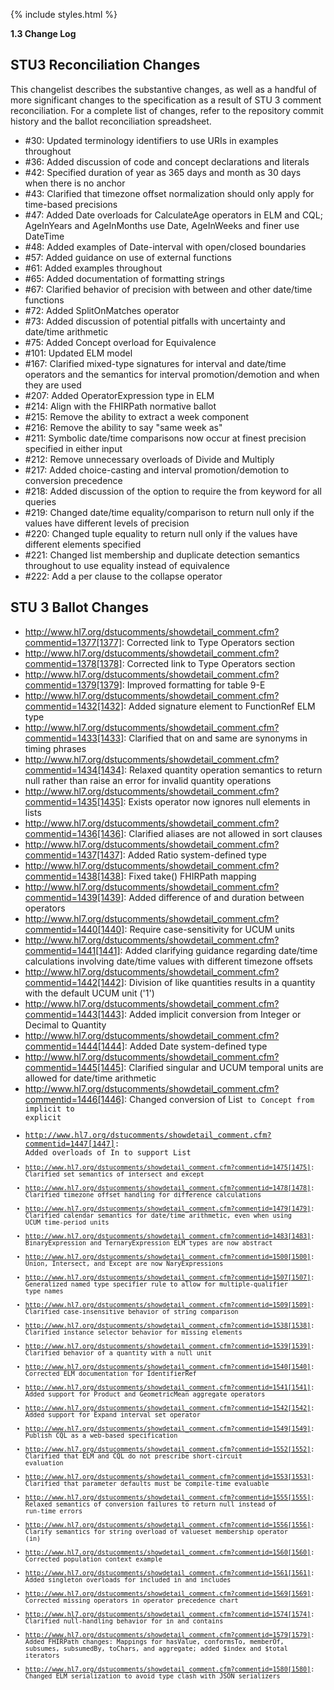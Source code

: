{% include styles.html %}

**1.3 Change Log**

## STU3 Reconciliation Changes

This changelist describes the substantive changes, as well as a handful of more significant changes to the specification as a result of STU 3 comment reconciliation. For a complete list of changes, refer to the repository commit history and the ballot reconciliation spreadsheet.

* #30: Updated terminology identifiers to use URIs in examples throughout
* #36: Added discussion of code and concept declarations and literals
* #42: Specified duration of year as 365 days and month as 30 days when there is no anchor
* #43: Clarified that timezone offset normalization should only apply for time-based precisions
* #47: Added Date overloads for CalculateAge operators in ELM and CQL; AgeInYears and AgeInMonths use Date, AgeInWeeks and finer use DateTime
* #48: Added examples of Date-interval with open/closed boundaries
* #57: Added guidance on use of external functions
* #61: Added examples throughout
* #65: Added documentation of formatting strings
* #67: Clarified behavior of precision with between and other date/time functions
* #72: Added SplitOnMatches operator
* #73: Added discussion of potential pitfalls with uncertainty and date/time arithmetic
* #75: Added Concept overload for Equivalence
* #101: Updated ELM model
* #167: Clarified mixed-type signatures for interval and date/time operators and the semantics for interval promotion/demotion and when they are used
* #207: Added OperatorExpression type in ELM
* #214: Align with the FHIRPath normative ballot
* #215: Remove the ability to extract a week component
* #216: Remove the ability to say "same week as"
* #211: Symbolic date/time comparisons now occur at finest precision specified in either input
* #212: Remove unnecessary overloads of Divide and Multiply
* #217: Added choice-casting and interval promotion/demotion to conversion precedence
* #218: Added discussion of the option to require the from keyword for all queries
* #219: Changed date/time equality/comparison to return null only if the values have different levels of precision
* #220: Changed tuple equality to return null only if the values have different elements specified
* #221: Changed list membership and duplicate detection semantics throughout to use equality instead of equivalence
* #222: Add a per clause to the collapse operator

## STU 3 Ballot Changes

* http://www.hl7.org/dstucomments/showdetail_comment.cfm?commentid=1377[1377]: Corrected link to Type Operators section
* http://www.hl7.org/dstucomments/showdetail_comment.cfm?commentid=1378[1378]: Corrected link to Type Operators section
* http://www.hl7.org/dstucomments/showdetail_comment.cfm?commentid=1379[1379]: Improved formatting for table 9-E
* http://www.hl7.org/dstucomments/showdetail_comment.cfm?commentid=1432[1432]: Added signature element to FunctionRef ELM type
* http://www.hl7.org/dstucomments/showdetail_comment.cfm?commentid=1433[1433]: Clarified that on and same are synonyms in timing phrases
* http://www.hl7.org/dstucomments/showdetail_comment.cfm?commentid=1434[1434]: Relaxed quantity operation semantics to return null rather than raise an error for invalid quantity operations
* http://www.hl7.org/dstucomments/showdetail_comment.cfm?commentid=1435[1435]: Exists operator now ignores null elements in lists
* http://www.hl7.org/dstucomments/showdetail_comment.cfm?commentid=1436[1436]: Clarified aliases are not allowed in sort clauses
* http://www.hl7.org/dstucomments/showdetail_comment.cfm?commentid=1437[1437]: Added Ratio system-defined type
* http://www.hl7.org/dstucomments/showdetail_comment.cfm?commentid=1438[1438]: Fixed take() FHIRPath mapping
* http://www.hl7.org/dstucomments/showdetail_comment.cfm?commentid=1439[1439]: Added difference of and duration between operators
* http://www.hl7.org/dstucomments/showdetail_comment.cfm?commentid=1440[1440]: Require case-sensitivity for UCUM units
* http://www.hl7.org/dstucomments/showdetail_comment.cfm?commentid=1441[1441]: Added clarifying guidance regarding date/time calculations involving date/time values with different timezone offsets
* http://www.hl7.org/dstucomments/showdetail_comment.cfm?commentid=1442[1442]: Division of like quantities results in a quantity with the default UCUM unit ('1')
* http://www.hl7.org/dstucomments/showdetail_comment.cfm?commentid=1443[1443]: Added implicit conversion from Integer or Decimal to Quantity
* http://www.hl7.org/dstucomments/showdetail_comment.cfm?commentid=1444[1444]: Added Date system-defined type
* http://www.hl7.org/dstucomments/showdetail_comment.cfm?commentid=1445[1445]: Clarified singular and UCUM temporal units are allowed for date/time arithmetic
* http://www.hl7.org/dstucomments/showdetail_comment.cfm?commentid=1446[1446]: Changed conversion of List<Code> to Concept from implicit to explicit
* http://www.hl7.org/dstucomments/showdetail_comment.cfm?commentid=1447[1447]: Added overloads of In to support List<Code>
* http://www.hl7.org/dstucomments/showdetail_comment.cfm?commentid=1475[1475]: Clarified set semantics of intersect and except
* http://www.hl7.org/dstucomments/showdetail_comment.cfm?commentid=1478[1478]: Clarified timezone offset handling for difference calculations
* http://www.hl7.org/dstucomments/showdetail_comment.cfm?commentid=1479[1479]: Clarified calendar semantics for date/time arithmetic, even when using UCUM time-period units
* http://www.hl7.org/dstucomments/showdetail_comment.cfm?commentid=1483[1483]: BinaryExpression and TernaryExpression ELM types are now abstract
* http://www.hl7.org/dstucomments/showdetail_comment.cfm?commentid=1500[1500]: Union, Intersect, and Except are now NaryExpressions
* http://www.hl7.org/dstucomments/showdetail_comment.cfm?commentid=1507[1507]: Generalized named type specifier rule to allow for multiple-qualifier type names
* http://www.hl7.org/dstucomments/showdetail_comment.cfm?commentid=1509[1509]: Clarified case-insensitive behavior of string comparison
* http://www.hl7.org/dstucomments/showdetail_comment.cfm?commentid=1538[1538]: Clarified instance selector behavior for missing elements
* http://www.hl7.org/dstucomments/showdetail_comment.cfm?commentid=1539[1539]: Clarified behavior of a quantity with a null unit
* http://www.hl7.org/dstucomments/showdetail_comment.cfm?commentid=1540[1540]: Corrected ELM documentation for IdentifierRef
* http://www.hl7.org/dstucomments/showdetail_comment.cfm?commentid=1541[1541]: Added support for Product and GeometricMean aggregate operators
* http://www.hl7.org/dstucomments/showdetail_comment.cfm?commentid=1542[1542]: Added support for Expand interval set operator
* http://www.hl7.org/dstucomments/showdetail_comment.cfm?commentid=1549[1549]: Publish CQL as a web-based specification
* http://www.hl7.org/dstucomments/showdetail_comment.cfm?commentid=1552[1552]: Clarified that ELM and CQL do not prescribe short-circuit evaluation
* http://www.hl7.org/dstucomments/showdetail_comment.cfm?commentid=1553[1553]: Clarified that parameter defaults must be compile-time evaluable
* http://www.hl7.org/dstucomments/showdetail_comment.cfm?commentid=1555[1555]: Relaxed semantics of conversion failures to return null instead of run-time errors
* http://www.hl7.org/dstucomments/showdetail_comment.cfm?commentid=1556[1556]: Clarify semantics for string overload of valueset membership operator (in)
* http://www.hl7.org/dstucomments/showdetail_comment.cfm?commentid=1560[1560]: Corrected population context example
* http://www.hl7.org/dstucomments/showdetail_comment.cfm?commentid=1561[1561]: Added singleton overloads for included in and includes
* http://www.hl7.org/dstucomments/showdetail_comment.cfm?commentid=1569[1569]: Corrected missing operators in operator precedence chart
* http://www.hl7.org/dstucomments/showdetail_comment.cfm?commentid=1574[1574]: Clarified null-handling behavior for in and contains
* http://www.hl7.org/dstucomments/showdetail_comment.cfm?commentid=1579[1579]: Added FHIRPath changes: Mappings for hasValue, conformsTo, memberOf, subsumes, subsumedBy, toChars, and aggregate; added $index and $total iterators
* http://www.hl7.org/dstucomments/showdetail_comment.cfm?commentid=1580[1580]: Changed ELM serialization to avoid type clash with JSON serializers

